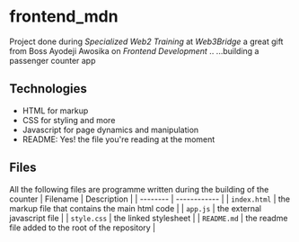 # frontend_mdn

Project done during *Specialized Web2 Training* at *Web3Bridge* a great gift from Boss Ayodeji Awosika on *Frontend Development* .. ...building a passenger counter app

## Technologies

* HTML for markup
* CSS for styling and more
* Javascript for page dynamics and manipulation
* README: Yes! the file you're reading at the moment

## Files

All the following files are programme written during the building of the counter
| Filename | Description |
| -------- | ------------ |
| `index.html` | the markup file that contains the main html code |
| `app.js` | the external javascript file |
| `style.css` | the linked stylesheet |
| `README.md` | the readme file added to the root of the repository |
